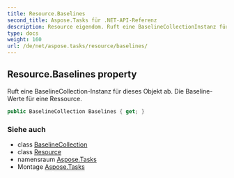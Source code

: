 ```yaml
---
title: Resource.Baselines
second_title: Aspose.Tasks für .NET-API-Referenz
description: Resource eigendom. Ruft eine BaselineCollectionInstanz für dieses Objekt ab. Die BaselineWerte für eine Ressource.
type: docs
weight: 160
url: /de/net/aspose.tasks/resource/baselines/
---
```

## Resource.Baselines property

Ruft eine BaselineCollection-Instanz für dieses Objekt ab. Die Baseline-Werte für eine Ressource.

```csharp
public BaselineCollection Baselines { get; }
```

### Siehe auch

* class [BaselineCollection](../../baselinecollection/)
* class [Resource](../)
* namensraum [Aspose.Tasks](../../resource/)
* Montage [Aspose.Tasks](../../../)



